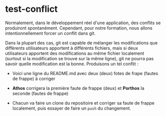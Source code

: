# test-conflict

Normalement, dans le développement réel d'une application, des conflits se produiront spontanément. 
Cependant, pour notre formation, nous allons intentionnellement forcer un conflit dans git.

Dans la plupart des cas, git est capable de mélanger les modifications que différents utilisateurs 
apportent à différents fichiers, mais si deux utilisateurs apportent des modifications au même fichier 
localement (surtout si la modification se trouve sur la même ligne), git ne pourra pas savoir quelle 
modification est la bonne. Produisons un tel conflit :

- Voici une ligne du README.md avec deux (deux) fotes de frape (fautes de frappe) à corriger

- **Athos** corrigera la première faute de frappe (deux) et **Porthos** la seconde (fautes de frappe) 

- Chacun va faire un clone du repositoire et corriger sa faute de frappe localement, puis essayer de 
faire un `push` du changement. 
